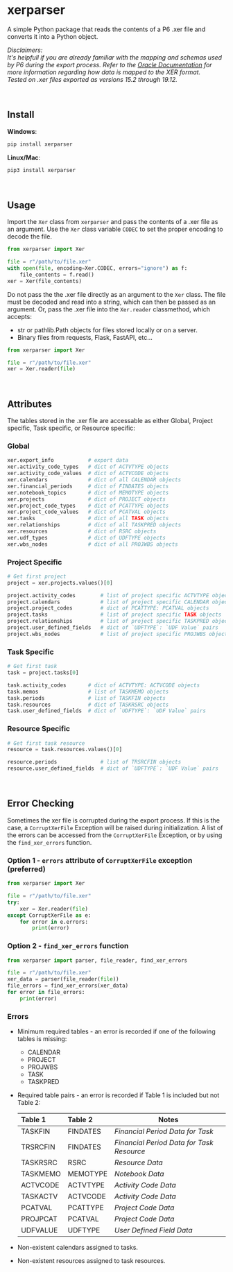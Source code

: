 # xerparser

A simple Python package that reads the contents of a P6 .xer file and converts it into a Python object.  

*Disclaimers:  
It's helpfull if you are already familiar with the mapping and schemas used by P6 during the export process.
Refer to the [Oracle Documentation]( https://docs.oracle.com/cd/F25600_01/English/Mapping_and_Schema/xer_import_export_data_map_project/index.htm) for more information regarding how data is mapped to the XER format.  
Tested on .xer files exported as versions 15.2 through 19.12.*  

<br/>

## Install

**Windows**:

```bash
pip install xerparser
```

**Linux/Mac**:

```bash
pip3 install xerparser
```

<br/>  

## Usage  

Import the `Xer` class from `xerparser`  and pass the contents of a .xer file as an argument. Use the `Xer` class variable `CODEC` to set the proper encoding to decode the file.

```python
from xerparser import Xer

file = r"/path/to/file.xer"
with open(file, encoding=Xer.CODEC, errors="ignore") as f:
    file_contents = f.read()
xer = Xer(file_contents)
```

Do not pass the the .xer file directly as an argument to the `Xer` class. The file must be decoded and read into a string, which can then be passed as an argument. Or, pass the .xer file into the `Xer.reader` classmethod, which accepts:

* str or pathlib.Path objects for files stored locally or on a server.
* Binary files from requests, Flask, FastAPI, etc...

```python
from xerparser import Xer

file = r"/path/to/file.xer"
xer = Xer.reader(file)
```

<br/>

## Attributes

The tables stored in the .xer file are accessable as either Global, Project specific, Task specific, or Resource specific:

### Global

  ```python
  xer.export_info           # export data
  xer.activity_code_types   # dict of ACTVTYPE objects
  xer.activity_code_values  # dict of ACTVCODE objects
  xer.calendars             # dict of all CALENDAR objects
  xer.financial_periods     # dict of FINDATES objects
  xer.notebook_topics       # dict of MEMOTYPE objects
  xer.projects              # dict of PROJECT objects
  xer.project_code_types    # dict of PCATTYPE objects
  xer.project_code_values   # dict of PCATVAL objects
  xer.tasks                 # dict of all TASK objects
  xer.relationships         # dict of all TASKPRED objects
  xer.resources             # dict of RSRC objects
  xer.udf_types             # dict of UDFTYPE objects
  xer.wbs_nodes             # dict of all PROJWBS objects
  ```  

### Project Specific

```python
# Get first project
project = xer.projects.values()[0]

project.activity_codes        # list of project specific ACTVTYPE objects
project.calendars             # list of project specific CALENDAR objects
project.project_codes         # dict of PCATTYPE: PCATVAL objects
project.tasks                 # list of project specific TASK objects
project.relationships         # list of project specific TASKPRED objects
project.user_defined_fields   # dict of `UDFTYPE`: `UDF Value` pairs  
project.wbs_nodes             # list of project specific PROJWBS objects
```

### Task Specific

```python
# Get first task
task = project.tasks[0]

task.activity_codes       # dict of ACTVTYPE: ACTVCODE objects
task.memos                # list of TASKMEMO objects
task.periods              # list of TASKFIN objects
task.resources            # dict of TASKRSRC objects
task.user_defined_fields  # dict of `UDFTYPE`: `UDF Value` pairs 
```

### Resource Specific

```python
# Get first task resource
resource = task.resources.values()[0]

resource.periods              # list of TRSRCFIN objects
resource.user_defined_fields  # dict of `UDFTYPE`: `UDF Value` pairs 
```

<br/>

## Error Checking

Sometimes the xer file is corrupted during the export process. If this is the case, a `CorruptXerFile` Exception will be raised during initialization.  A list of the errors can be accessed from the `CorruptXerFile` Exception, or by using the `find_xer_errors` function.

### Option 1 - `errors` attribute of `CorruptXerFile` exception  (preferred)
```python
from xerparser import Xer

file = r"/path/to/file.xer"
try:
    xer = Xer.reader(file)
except CorruptXerFile as e:
    for error in e.errors:
        print(error)
```  

### Option 2 - `find_xer_errors` function
```python
from xerparser import parser, file_reader, find_xer_errors

file = r"/path/to/file.xer"
xer_data = parser(file_reader(file))
file_errors = find_xer_errors(xer_data)
for error in file_errors:
    print(error)
```

### Errors

- Minimum required tables - an error is recorded if one of the following tables is missing:
  - CALENDAR
  - PROJECT
  - PROJWBS
  - TASK
  - TASKPRED  
- Required table pairs - an error is recorded if Table 1 is included but not Table 2:  
  
  | Table 1       | Table 2       | Notes    |
  | :----------- |:-------------|----------|
  | TASKFIN | FINDATES | *Financial Period Data for Task* |
  | TRSRCFIN | FINDATES | *Financial Period Data for Task Resource* |
  | TASKRSRC | RSRC | *Resource Data* |
  | TASKMEMO | MEMOTYPE | *Notebook Data* |
  | ACTVCODE | ACTVTYPE | *Activity Code Data* |
  | TASKACTV | ACTVCODE | *Activity Code Data* |
  | PCATVAL | PCATTYPE | *Project Code Data* |
  | PROJPCAT | PCATVAL | *Project Code Data* |
  | UDFVALUE | UDFTYPE | *User Defined Field Data* |

- Non-existent calendars assigned to tasks.
- Non-existent resources assigned to task resources.
